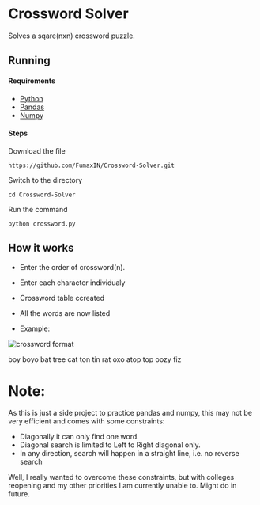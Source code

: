 # Crossword Solver

Solves a sqare(nxn) crossword puzzle.

## Running

#### Requirements

* [Python](https://www.python.org/downloads/)
* [Pandas](https://pandas.pydata.org/)
* [Numpy](https://numpy.org/install/)

#### Steps
Download the file

```shell
https://github.com/FumaxIN/Crossword-Solver.git
```
Switch to the directory
```shell
cd Crossword-Solver
```
Run the command
```shell
python crossword.py
```

## How it works

* Enter the order of crossword(n).
    
* Enter each character individualy
    
* Crossword table ccreated
    
* All the words are now listed
    
* Example:

![crossword format](https://user-images.githubusercontent.com/40835240/152645725-85978db8-a2a1-487b-9f9e-169eb6f7fc16.png)


boy
boyo
bat
tree
cat
ton
tin
rat
oxo
atop
top
oozy
fiz

# Note:
As this is just a side project to practice pandas and numpy, this may not be very efficient and comes with some constraints:
* Diagonally it can only find one word.
* Diagonal search is limited to Left to Right diagonal only.
* In any direction, search will happen in a straight line, i.e. no reverse search

Well, I really wanted to overcome these constraints, but with colleges reopening and my other priorities I am currently unable to. Might do in future.

